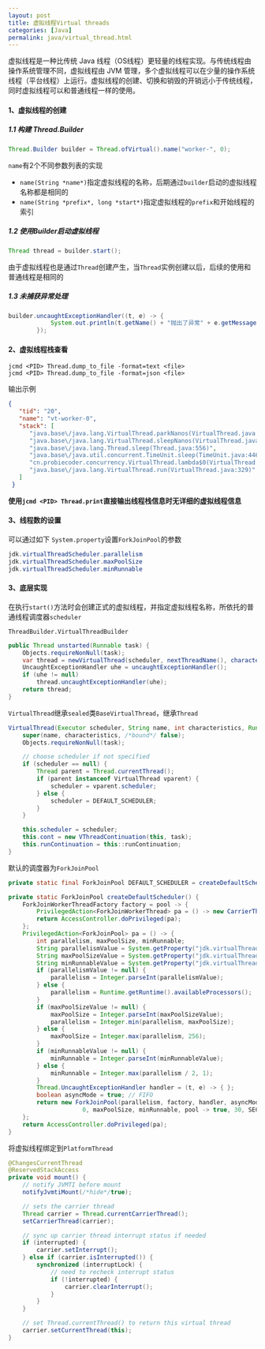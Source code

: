 ```yaml
---
layout: post
title: 虚拟线程Virtual threads
categories: [Java]
permalink: java/virtual_thread.html
---
```


虚拟线程是一种比传统 Java 线程（OS线程）更轻量的线程实现。与传统线程由操作系统管理不同，虚拟线程由 JVM 管理，多个虚拟线程可以在少量的操作系统线程（平台线程）上运行。虚拟线程的创建、切换和销毁的开销远小于传统线程，同时虚拟线程可以和普通线程一样的使用。



#### 1、虚拟线程的创建

##### 1.1 构建 Thread.Builder

```java
Thread.Builder builder = Thread.ofVirtual().name("worker-", 0);    
```

`name`有2个不同参数列表的实现

* `name(String *name*)`指定虚拟线程的名称，后期通过`builder`启动的虚拟线程名称都是相同的
* `name(String *prefix*, long *start*)`指定虚拟线程的`prefix`和开始线程的索引



##### 1.2 使用Builder启动虚拟线程

```java
Thread thread = builder.start();
```

由于虚拟线程也是通过`Thread`创建产生，当`Thread`实例创建以后，后续的使用和普通线程是相同的



##### 1.3 未捕获异常处理

```java
builder.uncaughtExceptionHandler((t, e) -> {
            System.out.println(t.getName() + "抛出了异常" + e.getMessage());
        });
```



#### 2、虚拟线程栈查看

```shell
jcmd <PID> Thread.dump_to_file -format=text <file>
jcmd <PID> Thread.dump_to_file -format=json <file>
```

输出示例

```json
{
   "tid": "20",
   "name": "vt-worker-0",
   "stack": [
      "java.base\/java.lang.VirtualThread.parkNanos(VirtualThread.java:635)",
      "java.base\/java.lang.VirtualThread.sleepNanos(VirtualThread.java:807)",
      "java.base\/java.lang.Thread.sleep(Thread.java:556)",
      "java.base\/java.util.concurrent.TimeUnit.sleep(TimeUnit.java:446)",
      "cn.probiecoder.concurrency.VirtualThread.lambda$0(VirtualThread.java:15)",
      "java.base\/java.lang.VirtualThread.run(VirtualThread.java:329)"
   ]
 }
```



**使用`jcmd <PID> Thread.print`直接输出线程栈信息时无详细的虚拟线程信息**



#### 3、线程数的设置

可以通过如下 `System.property`设置`ForkJoinPool`的参数

```java
jdk.virtualThreadScheduler.parallelism
jdk.virtualThreadScheduler.maxPoolSize
jdk.virtualThreadScheduler.minRunnable
```





#### 3、底层实现

在执行`start()`方法时会创建正式的虚拟线程，并指定虚拟线程名称，所依托的普通线程调度器`scheduler`

`ThreadBuilder.VirtualThreadBuilder`

```java
public Thread unstarted(Runnable task) {
    Objects.requireNonNull(task);
    var thread = newVirtualThread(scheduler, nextThreadName(), characteristics(), task);
    UncaughtExceptionHandler uhe = uncaughtExceptionHandler();
    if (uhe != null)
        thread.uncaughtExceptionHandler(uhe);
    return thread;
}
```



`VirtualThread`继承`sealed`类`BaseVirtualThread`，继承`Thread`

```java
VirtualThread(Executor scheduler, String name, int characteristics, Runnable task) {
    super(name, characteristics, /*bound*/ false);
    Objects.requireNonNull(task);

    // choose scheduler if not specified
    if (scheduler == null) {
        Thread parent = Thread.currentThread();
        if (parent instanceof VirtualThread vparent) {
            scheduler = vparent.scheduler;
        } else {
            scheduler = DEFAULT_SCHEDULER;
        }
    }

    this.scheduler = scheduler;
    this.cont = new VThreadContinuation(this, task);
    this.runContinuation = this::runContinuation;
}
```



默认的调度器为`ForkJoinPool`

```java
private static final ForkJoinPool DEFAULT_SCHEDULER = createDefaultScheduler();

private static ForkJoinPool createDefaultScheduler() {
    ForkJoinWorkerThreadFactory factory = pool -> {
        PrivilegedAction<ForkJoinWorkerThread> pa = () -> new CarrierThread(pool);
        return AccessController.doPrivileged(pa);
    };
    PrivilegedAction<ForkJoinPool> pa = () -> {
        int parallelism, maxPoolSize, minRunnable;
        String parallelismValue = System.getProperty("jdk.virtualThreadScheduler.parallelism");
        String maxPoolSizeValue = System.getProperty("jdk.virtualThreadScheduler.maxPoolSize");
        String minRunnableValue = System.getProperty("jdk.virtualThreadScheduler.minRunnable");
        if (parallelismValue != null) {
            parallelism = Integer.parseInt(parallelismValue);
        } else {
            parallelism = Runtime.getRuntime().availableProcessors();
        }
        if (maxPoolSizeValue != null) {
            maxPoolSize = Integer.parseInt(maxPoolSizeValue);
            parallelism = Integer.min(parallelism, maxPoolSize);
        } else {
            maxPoolSize = Integer.max(parallelism, 256);
        }
        if (minRunnableValue != null) {
            minRunnable = Integer.parseInt(minRunnableValue);
        } else {
            minRunnable = Integer.max(parallelism / 2, 1);
        }
        Thread.UncaughtExceptionHandler handler = (t, e) -> { };
        boolean asyncMode = true; // FIFO
        return new ForkJoinPool(parallelism, factory, handler, asyncMode,
                     0, maxPoolSize, minRunnable, pool -> true, 30, SECONDS);
    };
    return AccessController.doPrivileged(pa);
}
```



将虚拟线程绑定到`PlatformThread`

```java
@ChangesCurrentThread
@ReservedStackAccess
private void mount() {
    // notify JVMTI before mount
    notifyJvmtiMount(/*hide*/true);

    // sets the carrier thread
    Thread carrier = Thread.currentCarrierThread();
    setCarrierThread(carrier);

    // sync up carrier thread interrupt status if needed
    if (interrupted) {
        carrier.setInterrupt();
    } else if (carrier.isInterrupted()) {
        synchronized (interruptLock) {
            // need to recheck interrupt status
            if (!interrupted) {
                carrier.clearInterrupt();
            }
        }
    }

    // set Thread.currentThread() to return this virtual thread
    carrier.setCurrentThread(this);
}
```

